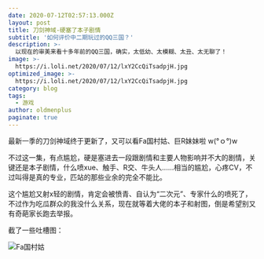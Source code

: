 ```yaml
---
date: 2020-07-12T02:57:13.000Z
layout: post
title: 刀剑神域-硬塞了本子剧情
subtitle: '如何评价中二期玩过的QQ三国？'
description: >-
  以现在的审美来看十多年前的QQ三国，确实，太低幼、太模糊、太丑、太无聊了！
image: >-
  https://i.loli.net/2020/07/12/lxY2CcQiTsadpjH.jpg
optimized_image: >-
  https://i.loli.net/2020/07/12/lxY2CcQiTsadpjH.jpg
category: blog
tags:
  - 游戏
author: oldmenplus
paginate: true
---
```


最新一季的刀剑神域终于更新了，又可以看Fa国村姑、巨R妹妹啦 w(°ｏ°)w

不过这一集，有点尴尬，硬是塞进去一段跟剧情和主要人物影响并不大的剧情，关键还是本子剧情，什么喷xue、触手、R交、牛头人......相当的尴尬，心疼CV，不过叫得是真的专业，匹站的那些业余的完全不能比。

这个尴尬又射x轻的剧情，肯定会被愤青、自认为“二次元”、专家什么的喷死了，不过作为吃瓜群众的我没什么关系，现在就等着大佬的本子和射图，倒是希望别又有奇葩家长跑去举报。

截了一些吐槽图：

![Fa国村姑](https://i.loli.net/2020/07/12/JDiSULe2uNvbFWX.jpg)